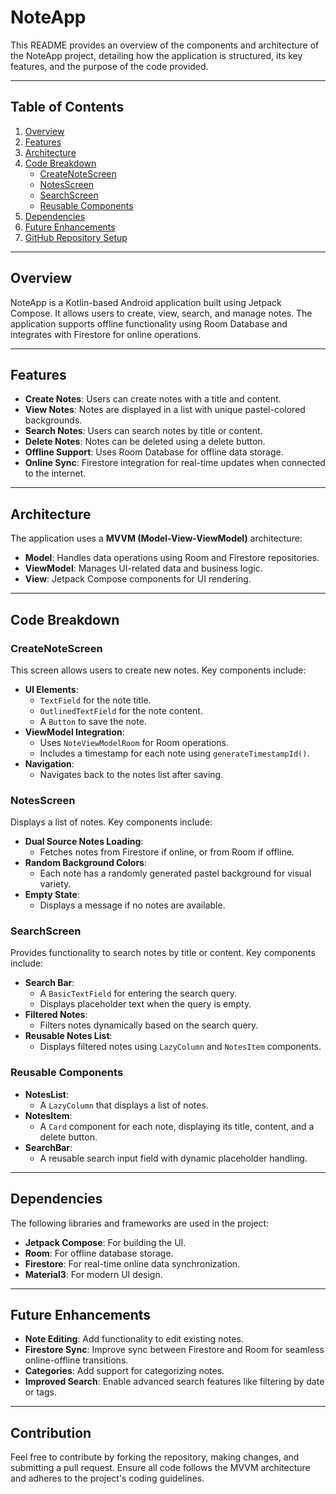 # NoteApp

This README provides an overview of the components and architecture of the NoteApp project, detailing how the application is structured, its key features, and the purpose of the code provided.

---

## Table of Contents
1. [Overview](#overview)
2. [Features](#features)
3. [Architecture](#architecture)
4. [Code Breakdown](#code-breakdown)
   - [CreateNoteScreen](#createnotescreen)
   - [NotesScreen](#notesscreen)
   - [SearchScreen](#searchscreen)
   - [Reusable Components](#reusable-components)
5. [Dependencies](#dependencies)
6. [Future Enhancements](#future-enhancements)
7. [GitHub Repository Setup](#github-repository-setup)

---

## Overview

NoteApp is a Kotlin-based Android application built using Jetpack Compose. It allows users to create, view, search, and manage notes. The application supports offline functionality using Room Database and integrates with Firestore for online operations.

---

## Features

- **Create Notes**: Users can create notes with a title and content.
- **View Notes**: Notes are displayed in a list with unique pastel-colored backgrounds.
- **Search Notes**: Users can search notes by title or content.
- **Delete Notes**: Notes can be deleted using a delete button.
- **Offline Support**: Uses Room Database for offline data storage.
- **Online Sync**: Firestore integration for real-time updates when connected to the internet.

---

## Architecture

The application uses a **MVVM (Model-View-ViewModel)** architecture:

- **Model**: Handles data operations using Room and Firestore repositories.
- **ViewModel**: Manages UI-related data and business logic.
- **View**: Jetpack Compose components for UI rendering.

---

## Code Breakdown

### CreateNoteScreen

This screen allows users to create new notes. Key components include:

- **UI Elements**:
  - `TextField` for the note title.
  - `OutlinedTextField` for the note content.
  - A `Button` to save the note.
- **ViewModel Integration**:
  - Uses `NoteViewModelRoom` for Room operations.
  - Includes a timestamp for each note using `generateTimestampId()`.
- **Navigation**:
  - Navigates back to the notes list after saving.

### NotesScreen

Displays a list of notes. Key components include:

- **Dual Source Notes Loading**:
  - Fetches notes from Firestore if online, or from Room if offline.
- **Random Background Colors**:
  - Each note has a randomly generated pastel background for visual variety.
- **Empty State**:
  - Displays a message if no notes are available.

### SearchScreen

Provides functionality to search notes by title or content. Key components include:

- **Search Bar**:
  - A `BasicTextField` for entering the search query.
  - Displays placeholder text when the query is empty.
- **Filtered Notes**:
  - Filters notes dynamically based on the search query.
- **Reusable Notes List**:
  - Displays filtered notes using `LazyColumn` and `NotesItem` components.

### Reusable Components

- **NotesList**:
  - A `LazyColumn` that displays a list of notes.
- **NotesItem**:
  - A `Card` component for each note, displaying its title, content, and a delete button.
- **SearchBar**:
  - A reusable search input field with dynamic placeholder handling.

---

## Dependencies

The following libraries and frameworks are used in the project:

- **Jetpack Compose**: For building the UI.
- **Room**: For offline database storage.
- **Firestore**: For real-time online data synchronization.
- **Material3**: For modern UI design.

---

## Future Enhancements

- **Note Editing**: Add functionality to edit existing notes.
- **Firestore Sync**: Improve sync between Firestore and Room for seamless online-offline transitions.
- **Categories**: Add support for categorizing notes.
- **Improved Search**: Enable advanced search features like filtering by date or tags.

---


## Contribution

Feel free to contribute by forking the repository, making changes, and submitting a pull request. Ensure all code follows the MVVM architecture and adheres to the project's coding guidelines.

